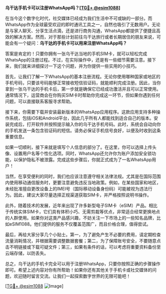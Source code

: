 **乌干达手机卡可以注册WhatsApp吗？[[TG💪+ @esim1088](https://t.me/s/esim1088)]**

在当今这个数字化时代，社交媒体已经成为我们生活中不可或缺的一部分。而WhatsApp作为全球最受欢迎的即时通讯工具之一，自然也吸引了无数用户。无论是与家人聊天、分享生活点滴，还是进行商务沟通，WhatsApp都提供了便捷且高效的解决方案。然而，对于那些计划前往乌干达旅行或者长期居住的朋友来说，可能会有一个疑问：**乌干达的手机卡可以用来注册WhatsApp吗？**

答案是肯定的！只要你拥有一张乌干达当地的手机SIM卡，就可以轻松完成WhatsApp的注册过程。不过，在实际操作中，还是有一些细节需要注意。接下来，我们就来详细探讨一下这个问题，并为你提供一些实用的小技巧。

首先，让我们了解一下WhatsApp的基本注册流程。无论你使用哪种国家或地区的手机号码，只要该号码能够正常接收短信验证码，就能顺利完成注册。因此，当你拿到一张乌干达的手机卡后，第一步就是确保它已经成功激活并且可以正常使用。通常情况下，运营商会在你购买SIM卡时帮助你完成这一环节，但如果你遇到任何问题，可以直接联系客服寻求帮助。

接下来，你需要下载并安装最新版本的WhatsApp应用程序。这款应用支持多种操作系统，包括iOS和Android平台，因此几乎所有人都能找到适合自己的版本。安装完成后，打开软件并按照提示输入你的乌干达手机号码。此时，系统会自动向你的手机发送一条包含验证码的短信。请务必保证手机信号良好，以便及时收到这条重要信息。

如果一切顺利，接下来就是填写个人信息的部分了。在这里，你可以选择上传头像、设置用户名等个性化选项。同时，WhatsApp还允许你为账户添加安全锁功能，以保护隐私不被泄露。完成这些步骤后，你就正式成为了一名WhatsApp用户！

当然，在享受便利的同时，我们也应该注意遵守相关法律法规。尤其是在国际范围内使用移动通信服务时，更要注意避免违反当地政策。例如，在某些国家和地区，未经批准擅自更改设备上的IMEI号（国际移动设备身份码）可能被视为违法行为。因此，建议大家尽量选择正规渠道获取SIM卡，并严格按照说明书操作。

此外，随着技术的发展，近年来出现了许多新型电子SIM卡（eSIM）产品。相比于传统实体SIM卡，它们具有体积小巧、无需剪裁等优点，非常适合经常更换地点的人群使用。如果你对这类产品感兴趣，不妨关注一下市场上的一些知名品牌，比如eSIM1088。他们提供的服务不仅覆盖范围广，而且价格合理，值得尝试。

最后，再给大家分享几个小贴士。第一，为了避免产生不必要的费用，请定期检查流量消耗情况，并根据需要调整数据套餐；第二，为了保障账号安全，不要随意点击不明链接或下载可疑文件；第三，如果有条件的话，可以考虑将重要资料备份至云端存储，以防丢失。

总之，乌干达的手机卡完全可以用于注册WhatsApp，只要你按照正确的步骤操作即可。希望上述内容对你有所帮助！如果你还有其他关于手机卡或社交媒体的问题，欢迎随时留言交流。让我们一起探索数字世界的无限可能吧！

[[TG💪+ @esim1088](https://t.me/s/esim1088) ![Image](https://i.postimg.cc/4NQfJmqS/Snipaste-2025-05-13-00-14-12.png)]